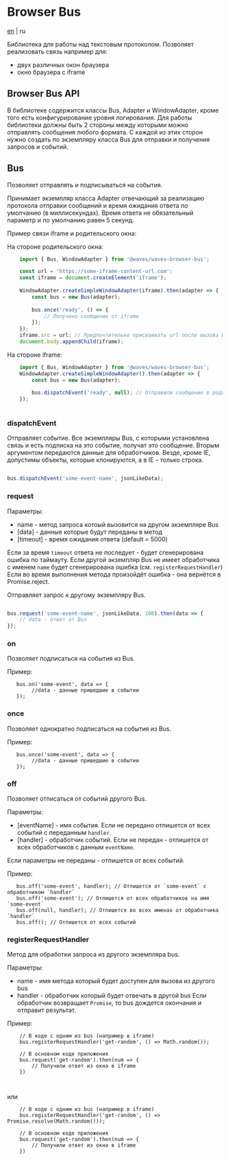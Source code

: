 # Browser Bus     
[en](https://github.com/wavesplatform/waves-browser-bus/blob/master/README.md) | ru

Библиотека для работы над текстовым протоколом.
Позволяет реализовать связь например для:
 * двух различных окон браузера
 * окно браузера с iframe

## Browser Bus API

В библиотеке содержится классы Bus, Adapter и WindowAdapter, кроме того есть конфигурирование 
уровня логирования.
Для работы библиотеки должны быть 2 
стороны между которыми можно отправлять сообщения любого формата.
С каждой из этих сторон нужно создать по экземпляру класса Bus для отправки и получения
запросов и событий.

## Bus

Позволяет отправлять и подписываться на события. 

Принимает экземпляр класса Adapter отвечающий за реализацию протокола отправки сообщений 
и время ожидания ответа по умолчанию (в миллисекундах).
Время ответа не обязательный параметр и по умолчанию равен 5 секунд.

Пример связи iframe и родительского окна:

На стороне родительского окна:
```javascript
    import { Bus, WindowAdapter } from '@waves/waves-browser-bus';

    const url = 'https://some-iframe-content-url.com';
    const iframe = document.createElement('iframe');
    
    WindowAdapter.createSimpleWindowAdapter(iframe).then(adapter => {
        const bus = new Bus(adapter);
        
        bus.once('ready', () => {
            // Получено сообщение от iframe 
        });
    });
    iframe.src = url; // Предпочтительно присваивать url после вызова WindowAdapter.createSimpleWindowAdapter
    document.body.appendChild(iframe);
```
На стороне iframe:
```javascript
    import { Bus, WindowAdapter } from '@waves/waves-browser-bus';
    WindowAdapter.createSimpleWindowAdapter().then(adapter => {
        const bus = new Bus(adapter);
        
        bus.dispatchEvent('ready', null); // Отправили сообщение в родительское окно
    });
    
```

### dispatchEvent

Отправляет событие. Все экземпляры Bus, с которыми установлена связь и есть подписка на это событие, получат это сообщение.
Вторым аргументом передаются данные для обработчиков. 
Везде, кроме IE, допустимы объекты, которые клонируются, а в IE – только строка. 

```javascript

bus.dispatchEvent('some-event-name', jsonLikeData);

```

### request

Параметры:
+ name - метод запроса котоый вызовится на другом экземпляре Bus
+ [data] - данные которые будут переданы в метод
+ [timeout] - время ожидания ответа (default = 5000)

Если за время `timeout` ответа не последует - будет сгенерирована ошибка по таймауту.
Если другой экземпляр Bus не имеет обработчика с именем `name` будет сгенерирована ошибка 
(см. `registerRequestHandler`)
Если во время выполнения метода произойдёт ошибка - она вернётся в Promise.reject.

Отправляет запрос к другому экземпляру Bus.

```javascript

bus.request('some-event-name', jsonLikeData, 100).then(data => {
    // data - ответ от Bus 
});

```

### on
Позволяет подписаться на события из Bus.  

Пример:
```
   bus.on('some-event', data => {
        //data - данные пришедшие в событии  
   });
```


### once
Позволяет однократно подписаться на события из Bus.  

Пример:
```
   bus.once('some-event', data => {
        //data - данные пришедшие в событии  
   });
```

### off
Позволяет отписаться от событий другого Bus.

Параметры:
+ [eventName] - имя события. Если не передано отпишется от всех событий с переданным `handler`.  
+ [handler] - обработчик событий. Если не передан - отпишется от всех обработчиков с данным `eventName`.

Если параметры не переданы - отпишется от всех событий.

Пример:
```
   bus.off('some-event', handler); // Отпишется от `some-event` с обработчиком `handler`
   bus.off('some-event'); // Отпишется от всех обработчиков на имя `some-event`
   bus.off(null, handler); // Отпишется во всех именах от обработчика `handler`
   bus.off(); // Отпишется от всех событий
```



### registerRequestHandler
Метод для обработки запроса из другого экземпляра bus.

Параметры:
+ name - имя метода который будет доступен для вызова из другого bus
+ handler - обработчик который будет отвечать в другой bus
Если обработчик возвращает `Promise`, то bus дождется окончания и отправит результат.

Пример:
```
    // В коде c одним из bus (например в iframe)
    bus.registerRequestHandler('get-random', () => Math.random());
    
    // В основном коде приложения
    bus.request('get-random').then(num => {
        // Получили ответ из окна в iframe
    })

    
```

или

```
    // В коде c одним из bus (например в iframe)
    bus.registerRequestHandler('get-random', () => Promise.resolve(Math.random()));
    
    // В основном коде приложения
    bus.request('get-random').then(num => {
        // Получили ответ из окна в iframe
    })

    
```

